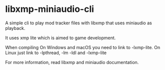 # libxmp-miniaudio-cli
A simple cli to play mod tracker files with libxmp that uses miniaudio as playback. 

It uses xmp lite which is aimed to game development.



When compiling On Windows and macOS you need to link to -lxmp-lite. On Linux just link to -lpthread, -lm -ldl and -lxmp-lite


For more information, read libxmp and miniaudio documentation. 


